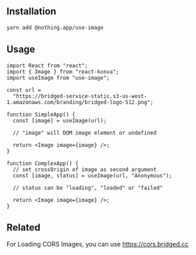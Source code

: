 ## Installation

```sh
yarn add @nothing.app/use-image
```

## Usage

```tsx
import React from "react";
import { Image } from "react-konva";
import useImage from "use-image";

const url =
  "https://bridged-service-static.s3-us-west-1.amazonaws.com/branding/bridged-logo-512.png";

function SimpleApp() {
  const [image] = useImage(url);

  // "image" will DOM image element or undefined

  return <Image image={image} />;
}

function ComplexApp() {
  // set crossOrigin of image as second argument
  const [image, status] = useImage(url, "Anonymous");

  // status can be "loading", "loaded" or "failed"

  return <Image image={image} />;
}
```

## Related

For Loading CORS Images, you can use https://cors.bridged.cc
